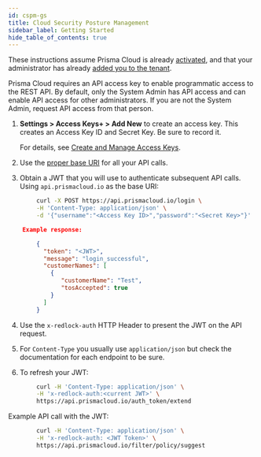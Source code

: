 ```yaml
---
id: cspm-gs
title: Cloud Security Posture Management
sidebar_label: Getting Started
hide_table_of_contents: true
---
```


These instructions assume Prisma Cloud is already
[activated](https://docs.paloaltonetworks.com/prisma/prisma-cloud/prisma-cloud-admin/get-started-with-prisma-cloud/access-prisma-cloud.html), and
that your administrator has already 
[added you to the tenant](https://docs.paloaltonetworks.com/prisma/prisma-cloud/prisma-cloud-admin/manage-prisma-cloud-administrators.html).

Prisma Cloud requires an API access key to enable programmatic access to the REST API. By default,
only the System Admin has API access and can enable API access for other administrators. If you are
not the System Admin, request API access from that person.

1. **Settings > Access Keys+ > Add New** to create an access key. This creates an Access Key ID and
   Secret Key. Be sure to record it. 

   For details, see [Create and Manage Access Keys](https://docs.paloaltonetworks.com/prisma/prisma-cloud/prisma-cloud-admin/manage-prisma-cloud-administrators/create-access-keys.html).

2. Use the [proper base URI](/api/cloud/api-urls) for all your API calls.

3. Obtain a JWT that you will use to authenticate subsequent API calls. Using `api.prismacloud.io`
   as the base URI:
```bash
        curl -X POST https://api.prismacloud.io/login \
        -H 'Content-Type: application/json' \
        -d '{"username":"<Access Key ID>","password":"<Secret Key>"}'
```
```json
    Example response:

        {
          "token": "<JWT>",
          "message": "login_successful",
          "customerNames": [
            {
               "customerName": "Test",
               "tosAccepted": true
            }
          ]
        }
```
4. Use the `x-redlock-auth` HTTP Header to present the JWT on the API request.

5. For `Content-Type` you usually use `application/json` but check the documentation for each
   endpoint to be sure.

6. To refresh your JWT:
```bash
        curl -H 'Content-Type: application/json' \
        -H 'x-redlock-auth:<current JWT>' \
        https://api.prismacloud.io/auth_token/extend 
```
Example API call with the JWT:
```bash
        curl -H 'Content-Type: application/json' \
        -H 'x-redlock-auth: <JWT Token>' \
        https://api.prismacloud.io/filter/policy/suggest 
```
